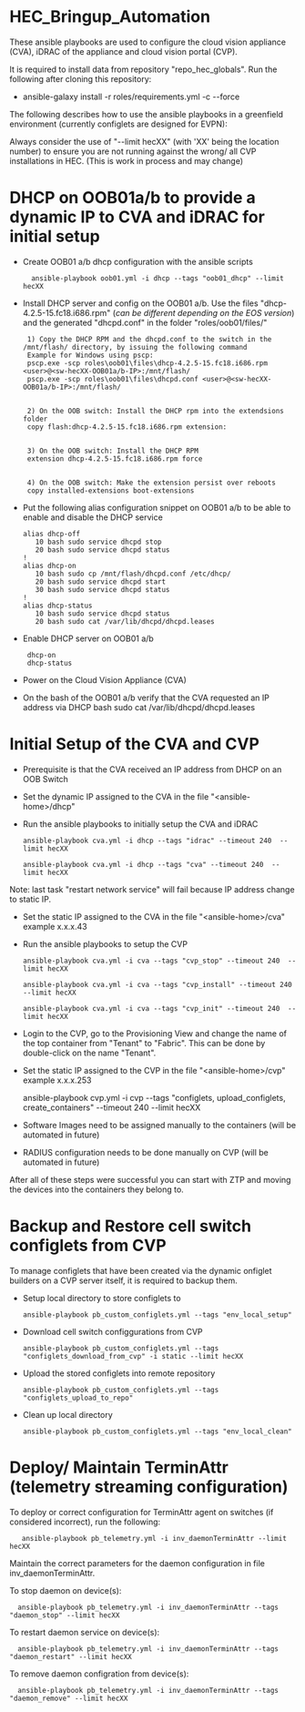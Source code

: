 # HEC_Bringup_Automation

These ansible playbooks are used to configure the cloud vision appliance (CVA), iDRAC of the appliance and cloud vision portal (CVP).

It is required to install data from repository "repo_hec_globals". Run the following after cloning this repository:

 - ansible-galaxy install -r roles/requirements.yml -c --force

The following describes how to use the ansible playbooks in a greenfield environment (currently configlets are designed for EVPN):

Always consider the use of "--limit hecXX" (with 'XX' being the location number) to ensure you are not running against the wrong/ all CVP installations in HEC. (This is work in process and may change)

# DHCP on OOB01a/b to provide a dynamic IP to CVA and iDRAC for initial setup

- Create OOB01 a/b dhcp configuration with the ansible scripts

		ansible-playbook oob01.yml -i dhcp --tags "oob01_dhcp" --limit hecXX

 - Install DHCP server and config on the OOB01 a/b. Use the files "dhcp-4.2.5-15.fc18.i686.rpm" (*can be different depending on the EOS version*) and the generated "dhcpd.conf" in the folder "roles/oob01/files/"

		1) Copy the DHCP RPM and the dhcpd.conf to the switch in the /mnt/flash/ directory, by issuing the following command
		Example for Windows using pscp:
		pscp.exe -scp roles\oob01\files\dhcp-4.2.5-15.fc18.i686.rpm <user>@<sw-hecXX-OOB01a/b-IP>:/mnt/flash/
		pscp.exe -scp roles\oob01\files\dhcpd.conf <user>@<sw-hecXX-OOB01a/b-IP>:/mnt/flash/


		2) On the OOB switch: Install the DHCP rpm into the extendsions folder
		copy flash:dhcp-4.2.5-15.fc18.i686.rpm extension:


		3) On the OOB switch: Install the DHCP RPM
		extension dhcp-4.2.5-15.fc18.i686.rpm force


		4) On the OOB switch: Make the extension persist over reboots
		copy installed-extensions boot-extensions

  - Put the following alias configuration snippet on OOB01 a/b to be able to enable and disable the DHCP service
		
		alias dhcp-off
		   10 bash sudo service dhcpd stop
		   20 bash sudo service dhcpd status
		!
		alias dhcp-on
		   10 bash sudo cp /mnt/flash/dhcpd.conf /etc/dhcp/
		   20 bash sudo service dhcpd start
		   30 bash sudo service dhcpd status
		!
		alias dhcp-status
		   10 bash sudo service dhcpd status
		   20 bash sudo cat /var/lib/dhcpd/dhcpd.leases

 - Enable DHCP server on OOB01 a/b
		
		dhcp-on
		dhcp-status

 - Power on the Cloud Vision Appliance (CVA)

 - On the bash of the OOB01 a/b verify that the CVA requested an IP address via DHCP
 		bash
		sudo cat /var/lib/dhcpd/dhcpd.leases

# Initial Setup of the CVA and CVP

 - Prerequisite is that the CVA received an IP address from DHCP on an OOB Switch 

 - Set the dynamic IP assigned to the CVA in the file "\<ansible-home\>/dhcp"
 
 - Run the ansible playbooks to initially setup the CVA and iDRAC

       ansible-playbook cva.yml -i dhcp --tags "idrac" --timeout 240  --limit hecXX

       ansible-playbook cva.yml -i dhcp --tags "cva" --timeout 240  --limit hecXX
       
 Note: last task "restart network service" will fail because IP address change to static IP.

 - Set the static IP assigned to the CVA in the file "\<ansible-home\>/cva" example x.x.x.43

 - Run the ansible playbooks to setup the CVP

       ansible-playbook cva.yml -i cva --tags "cvp_stop" --timeout 240  --limit hecXX
       
       ansible-playbook cva.yml -i cva --tags "cvp_install" --timeout 240  --limit hecXX
       
       ansible-playbook cva.yml -i cva --tags "cvp_init" --timeout 240  --limit hecXX
       
  - Login to the CVP, go to the Provisioning View and change the name of the top container from "Tenant" to "Fabric". This can be done by double-click on the name "Tenant".
  
  - Set the static IP assigned to the CVP in the file "\<ansible-home\>/cvp" example x.x.x.253

       ansible-playbook cvp.yml -i cvp --tags "configlets, upload_configlets, create_containers" --timeout 240  --limit hecXX

 - Software Images need to be assigned manually to the containers (will be automated in future)

 - RADIUS configuration needs to be done manually on CVP (will be automated in future)


After all of these steps were successful you can start with ZTP and moving the devices into the containers they belong to.

# Backup and Restore cell switch configlets from CVP

To manage configlets that have been created via the dynamic onfiglet builders on a CVP server itself, it is required to backup them.

 - Setup local directory to store configlets to

       ansible-playbook pb_custom_configlets.yml --tags "env_local_setup"

 - Download cell switch configgurations from CVP

       ansible-playbook pb_custom_configlets.yml --tags "configlets_download_from_cvp" -i static --limit hecXX

 - Upload the stored configlets into remote repository

       ansible-playbook pb_custom_configlets.yml --tags "configlets_upload_to_repo"

 - Clean up local directory

       ansible-playbook pb_custom_configlets.yml --tags "env_local_clean"

# Deploy/ Maintain TerminAttr (telemetry streaming configuration)

To deploy or correct configuration for TerminAttr agent on switches (if considered incorrect), run the following:

       ansible-playbook pb_telemetry.yml -i inv_daemonTerminAttr --limit hecXX

Maintain the correct parameters for the daemon configuration in file inv_daemonTerminAttr.

To stop daemon on device(s):

      ansible-playbook pb_telemetry.yml -i inv_daemonTerminAttr --tags "daemon_stop" --limit hecXX

To restart daemon service on device(s):

      ansible-playbook pb_telemetry.yml -i inv_daemonTerminAttr --tags "daemon_restart" --limit hecXX

To remove daemon configration from device(s):

      ansible-playbook pb_telemetry.yml -i inv_daemonTerminAttr --tags "daemon_remove" --limit hecXX
